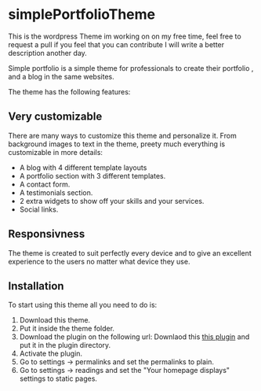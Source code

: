 # simplePortfolioTheme

This is the wordpress Theme im working on on my free time, feel free to request a pull if you feel that you can contribute
I will write a better description another day.

Simple portfolio is a simple theme for professionals to create their portfolio , and a blog in the same websites.

The theme has the following features:

## Very customizable

There are many ways to customize this theme and personalize it. From background images to text in the
theme, preety much everything is customizable in more details:

- A blog with 4 different template layouts
- A portfolio section with 3 different templates.
- A contact form.
- A testimonials section.
- 2 extra widgets to show off your skills and your services.
- Social links.

## Responsivness

The theme is created to suit perfectly every device and to give an excellent experience to the users
no matter what device they use.

## Installation

To start using this theme all you need to do is:

1. Download this theme.
2. Put it inside the theme folder.
3. Download the plugin on the following url: Downlaod this [this plugin](https://github.com/ThanasisMpalatsoukas/SimplePortfolioPlugin.git) and put it in the plugin directory.
4. Activate the plugin.
5. Go to settings -> permalinks and set the permalinks to plain.
6. Go to settings -> readings and set the "Your homepage displays" settings to static pages.
